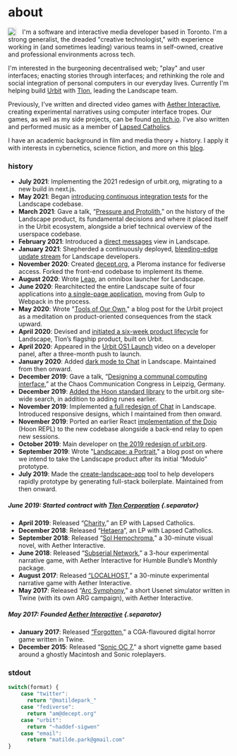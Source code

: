 <meta name="twitter:image" content="https://haddefsigwen1.s3.us-east-1.amazonaws.com/haddef-sigwen/2021.1.17..17.40.42-7FA81BC4-C295-465E-A5DC-851900185D40_1_105_c.jpeg">

<h1 class="h1-title">about</h1>

<p style="margin-bottom: 0;"><img src="https://haddefsigwen1.s3.us-east-1.amazonaws.com/haddef-sigwen/2021.1.17..17.40.42-7FA81BC4-C295-465E-A5DC-851900185D40_1_105_c.jpeg" style="float:left; max-width: 250px; margin-right: 1rem;box-shadow: 1px 1px 5px 1px lightgray;"/></p>

I'm a software and interactive media developer based in Toronto. I'm a strong generalist, the dreaded "creative technologist," with experience working in (and sometimes leading) various teams in self-owned, creative and professional environments across tech.

I'm interested in the burgeoning decentralised web; "play" and user interfaces; enacting stories through interfaces; and rethinking the role and social integration of personal computers in our everyday lives. Currently I'm helping build [Urbit](https://urbit.org) with [Tlon](https://tlon.io), leading the Landscape team.

Previously, I've written and directed video games with [Aether Interactive](http://aether.in.net), creating experimental narratives using computer interface tropes. Our games, as well as my side projects, can be found [on itch.io](http://aetherinteractive.itch.io). I've also written and performed music as a member of [Lapsed Catholics](http://lapsedcatholics.bandcamp.com).

I have an academic background in film and media theory + history. I apply it with interests in cybernetics, science fiction, and more on this [blog](https://matildepark.ca/posts).

### history

<div id="history">

- **July 2021**: Implementing the 2021 redesign of urbit.org, migrating to a new build in next.js.
- **May 2021**: Began [introducing continuous integration tests](https://github.com/urbit/urbit/pull/4853) for the Landscape codebase.
- **March 2021**: Gave a talk, “[Pressure and Protolith](https://www.youtube.com/watch?v=XjIDZQUZZtE),” on the history of the Landscape product, its fundamental decisions and where it placed itself in the Urbit ecosystem, alongside a brief technical overview of the userspace codebase.
- **February 2021**: Introduced a [direct messages](https://github.com/urbit/urbit/pull/4363) view in Landscape.
- **January 2021**: Shepherded a continuously deployed, [bleeding-edge update stream](https://urbit.org/blog/metaphase/) for Landscape developers.
- **November 2020**: Created [decept.org](https://decept.org), a Pleroma instance for fediverse access. Forked the front-end codebase to implement its theme.
- **August 2020**: Wrote [Leap](https://github.com/urbit/urbit/pull/3231), an omnibox launcher for Landscape.
- **June 2020**: Rearchitected the entire Landscape suite of four applications into [a single-page application](https://github.com/urbit/urbit/pull/3025), moving from Gulp to Webpack in the process.
- **May 2020**: Wrote "[Tools of Our Own](https://urbit.org/blog/tools-of-our-own/)," a blog post for the Urbit project as a meditation on product-oriented consequences from the stack upward.
- **April 2020**: Devised and [initiated a six-week product lifecycle](https://github.com/orgs/urbit/projects/1) for Landscape, Tlon’s flagship product, built on Urbit.
- **April 2020**: Appeared in the [Urbit OS1 Launch](https://www.youtube.com/watch?v=71ViyftPkGk) video on a developer panel, after a three-month push to launch.
- **January 2020**: Added [dark mode to Chat](https://github.com/urbit/urbit/pull/2144) in Landscape. Maintained from then onward.
- **December 2019**: Gave a talk, “[Designing a communal computing interface](https://www.youtube.com/watch?v=Pe30AmDuayU),” at the Chaos Communication Congress in Leipzig, Germany.
- **December 2019**: [Added the Hoon standard library](https://github.com/urbit/urbit.org/pull/324) to the urbit.org site-wide search, in addition to adding runes earlier.
- **November 2019**: Implemented [a full redesign of Chat](https://github.com/urbit/urbit/pull/1976) in Landscape. Introduced responsive designs, which I maintained from then onward.
- **November 2019**: Ported an earlier React [implementation of the Dojo](https://github.com/urbit/urbit/pull/1952) (Hoon REPL) to the new codebase alongside a back-end relay to open new sessions.
- **October 2019**: Main developer on [the 2019 redesign of urbit.org](https://github.com/urbit/urbit.org/pull/227).
- **September 2019**: Wrote "[Landscape: a Portrait](https://urbit.org/blog/landscape-a-portrait/)," a blog post on where we intend to take the Landscape product after its initial “Modulo” prototype.
- **July 2019**: Made the [create-landscape-app](https://github.com/urbit/create-landscape-app) tool to help developers rapidly prototype by generating full-stack boilerplate. Maintained from then onward.

##### June 2019: Started contract with [Tlon Corporation](https://tlon.io) {.separator}

- **April 2019**: Released “[Charity](http://lapsedcatholics.bandcamp.com/album/charity),” an EP with Lapsed Catholics.
- **December 2018**: Released “[Hetaera](http://lapsedcatholics.bandcamp.com/album/hetaera)”, an LP with Lapsed Catholics.
- **September 2018**: Released “[Sol Hemochroma](https://aetherinteractive.itch.io/sol-hemochroma),” a 30-minute visual novel, with Aether Interactive.
- **June 2018**: Released “[Subserial Network](https://aetherinteractive.itch.io/subserial-network),” a 3-hour experimental narrative game, with Aether Interactive for Humble Bundle’s Monthly package.
- **August 2017**: Released [“LOCALHOST](https://aetherinteractive.itch.io/localhost),” a 30-minute experimental narrative game with Aether Interactive.
- **May 2017**: Released “[Arc Symphony](https://aetherinteractive.itch.io/arc-symphony),” a short Usenet simulator written in Twine (with its own ARG campaign), with Aether Interactive.

##### May 2017: Founded [Aether Interactive](https://aether.in.net) {.separator}

- **January 2017**: Released [“Forgotten](https://aetherinteractive.itch.io/forgotten),” a CGA-flavoured digital horror game written in Twine.
- **December 2015**: Released “[Sonic OC 7](https://aetherinteractive.itch.io/sonic-oc-7),” a short vignette game based around a ghostly Macintosh and Sonic roleplayers.

</div>

### stdout

```javascript
switch(format) {
    case "twitter":
      return "@matildepark_"
    case "fediverse":
      return "am@decept.org"
    case "urbit":
      return "~haddef-sigwen"
    case "email":
      return "matilde.park@gmail.com"
}
```
